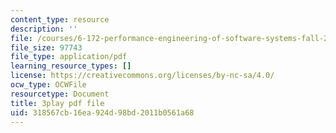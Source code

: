 ```yaml
---
content_type: resource
description: ''
file: /courses/6-172-performance-engineering-of-software-systems-fall-2018/318567cb16ea924d98bd2011b0561a68_euO8bqSW_Ow.pdf
file_size: 97743
file_type: application/pdf
learning_resource_types: []
license: https://creativecommons.org/licenses/by-nc-sa/4.0/
ocw_type: OCWFile
resourcetype: Document
title: 3play pdf file
uid: 318567cb-16ea-924d-98bd-2011b0561a68
---
```

